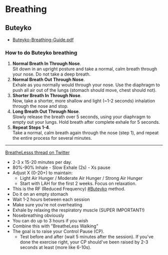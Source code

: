 # Breathing

## Buteyko

- [Buteyko-Breathing-Guide.pdf](Buteyko-Breathing-Guide.pdf)

### How to do Buteyko breathing

1. **Normal Breath In Through Nose**.<br>
   Sit down in an upright posture and take a normal, calm breath through your nose. Do not take a deep breath.
2. **Normal Breath Out Through Nose**.<br>
   Exhale as you normally would through your nose. Use the diaphragm to push all air out of the lungs (stomach should move, chest should not).
3. **Shorter Breath In Through Nose**.<br>
   Now, take a shorter, more shallow and light (~1-2 seconds) inhalation through the nose and stop.
4. **Long Breath Out Through Nose**.<br>
   Slowly release the breath over 5 seconds, using your diaphragm to empty out your lungs. Hold breath after complete exhale for 5 seconds.
5. **Repeat Steps 1-4**.<br>
   Take a normal, calm breath again through the nose (step 1), and repeat the entire process for several minutes.

---

[BreatheLesss thread on Twitter](https://twitter.com/BreatheLesss/status/1239500252677275648)

- 2-3 x 15-20 minutes per day.
- 80%-90% Inhale - Slow Exhale (2s) - Xs pause
- Adjust X (0-20+) to maintain:
  - Light Air Hunger / Moderate Air Hunger / Strong Air Hunger
  - Start with LAH for the first 2 weeks. Focus on relaxation.
- This is the RF (Reduced Frequency) [#Buteyko](https://twitter.com/hashtag/Buteyko?src=hashtag_click) method.
- Do it on an empty stomach
- Wait 1-2 hours between each session
- Make sure you're not overheating
- Exhale by relaxing the respiratory muscle (SUPER IMPORTANT!)
- Nosebreathing obviously
- You can do up to 3 hours if you wish
- Combine this with "BreatheLess Walking"
- The goal is to raise your Control Pause (CP).
  - Test before and after (wait 5 minutes after the session). If you've done the exercise right, your CP should've been raised by 2-3 seconds at least (more like 6-10s).
